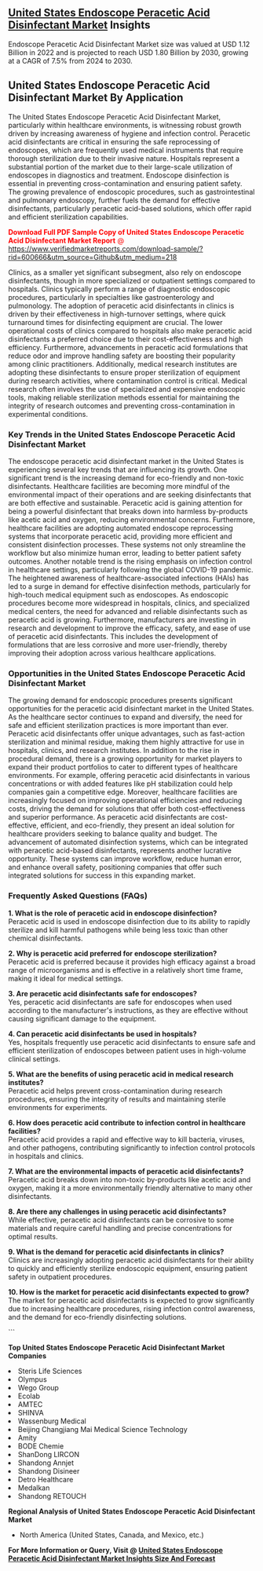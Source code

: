 <h2><a href="https://www.verifiedmarketreports.com/download-sample/?rid=600666&amp;utm_source=Github&amp;utm_medium=218" target="_blank">United States Endoscope Peracetic Acid Disinfectant Market</a> Insights</h2><p>Endoscope Peracetic Acid Disinfectant Market size was valued at USD 1.12 Billion in 2022 and is projected to reach USD 1.80 Billion by 2030, growing at a CAGR of 7.5% from 2024 to 2030.</p><p> <h2>United States Endoscope Peracetic Acid Disinfectant Market By Application</h2> <p>The United States Endoscope Peracetic Acid Disinfectant Market, particularly within healthcare environments, is witnessing robust growth driven by increasing awareness of hygiene and infection control. Peracetic acid disinfectants are critical in ensuring the safe reprocessing of endoscopes, which are frequently used medical instruments that require thorough sterilization due to their invasive nature. Hospitals represent a substantial portion of the market due to their large-scale utilization of endoscopes in diagnostics and treatment. Endoscope disinfection is essential in preventing cross-contamination and ensuring patient safety. The growing prevalence of endoscopic procedures, such as gastrointestinal and pulmonary endoscopy, further fuels the demand for effective disinfectants, particularly peracetic acid-based solutions, which offer rapid and efficient sterilization capabilities. <p><span class=""><span style="color: #ff0000;"><strong>Download Full PDF Sample Copy of United States Endoscope Peracetic Acid Disinfectant Market Report</strong> @ </span><a href="https://www.verifiedmarketreports.com/download-sample/?rid=600666&amp;utm_source=Github&amp;utm_medium=218" target="_blank">https://www.verifiedmarketreports.com/download-sample/?rid=600666&amp;utm_source=Github&amp;utm_medium=218</a></span></p> Clinics, as a smaller yet significant subsegment, also rely on endoscope disinfectants, though in more specialized or outpatient settings compared to hospitals. Clinics typically perform a range of diagnostic endoscopic procedures, particularly in specialties like gastroenterology and pulmonology. The adoption of peracetic acid disinfectants in clinics is driven by their effectiveness in high-turnover settings, where quick turnaround times for disinfecting equipment are crucial. The lower operational costs of clinics compared to hospitals also make peracetic acid disinfectants a preferred choice due to their cost-effectiveness and high efficiency. Furthermore, advancements in peracetic acid formulations that reduce odor and improve handling safety are boosting their popularity among clinic practitioners. Additionally, medical research institutes are adopting these disinfectants to ensure proper sterilization of equipment during research activities, where contamination control is critical. Medical research often involves the use of specialized and expensive endoscopic tools, making reliable sterilization methods essential for maintaining the integrity of research outcomes and preventing cross-contamination in experimental conditions.</p> <h3>Key Trends in the United States Endoscope Peracetic Acid Disinfectant Market</h3> <p>The endoscope peracetic acid disinfectant market in the United States is experiencing several key trends that are influencing its growth. One significant trend is the increasing demand for eco-friendly and non-toxic disinfectants. Healthcare facilities are becoming more mindful of the environmental impact of their operations and are seeking disinfectants that are both effective and sustainable. Peracetic acid is gaining attention for being a powerful disinfectant that breaks down into harmless by-products like acetic acid and oxygen, reducing environmental concerns. Furthermore, healthcare facilities are adopting automated endoscope reprocessing systems that incorporate peracetic acid, providing more efficient and consistent disinfection processes. These systems not only streamline the workflow but also minimize human error, leading to better patient safety outcomes. Another notable trend is the rising emphasis on infection control in healthcare settings, particularly following the global COVID-19 pandemic. The heightened awareness of healthcare-associated infections (HAIs) has led to a surge in demand for effective disinfection methods, particularly for high-touch medical equipment such as endoscopes. As endoscopic procedures become more widespread in hospitals, clinics, and specialized medical centers, the need for advanced and reliable disinfectants such as peracetic acid is growing. Furthermore, manufacturers are investing in research and development to improve the efficacy, safety, and ease of use of peracetic acid disinfectants. This includes the development of formulations that are less corrosive and more user-friendly, thereby improving their adoption across various healthcare applications.</p> <h3>Opportunities in the United States Endoscope Peracetic Acid Disinfectant Market</h3> <p>The growing demand for endoscopic procedures presents significant opportunities for the peracetic acid disinfectant market in the United States. As the healthcare sector continues to expand and diversify, the need for safe and efficient sterilization practices is more important than ever. Peracetic acid disinfectants offer unique advantages, such as fast-action sterilization and minimal residue, making them highly attractive for use in hospitals, clinics, and research institutes. In addition to the rise in procedural demand, there is a growing opportunity for market players to expand their product portfolios to cater to different types of healthcare environments. For example, offering peracetic acid disinfectants in various concentrations or with added features like pH stabilization could help companies gain a competitive edge. Moreover, healthcare facilities are increasingly focused on improving operational efficiencies and reducing costs, driving the demand for solutions that offer both cost-effectiveness and superior performance. As peracetic acid disinfectants are cost-effective, efficient, and eco-friendly, they present an ideal solution for healthcare providers seeking to balance quality and budget. The advancement of automated disinfection systems, which can be integrated with peracetic acid-based disinfectants, represents another lucrative opportunity. These systems can improve workflow, reduce human error, and enhance overall safety, positioning companies that offer such integrated solutions for success in this expanding market.</p> <h3>Frequently Asked Questions (FAQs)</h3> <p><b>1. What is the role of peracetic acid in endoscope disinfection?</b><br>Peracetic acid is used in endoscope disinfection due to its ability to rapidly sterilize and kill harmful pathogens while being less toxic than other chemical disinfectants.</p> <p><b>2. Why is peracetic acid preferred for endoscope sterilization?</b><br>Peracetic acid is preferred because it provides high efficacy against a broad range of microorganisms and is effective in a relatively short time frame, making it ideal for medical settings.</p> <p><b>3. Are peracetic acid disinfectants safe for endoscopes?</b><br>Yes, peracetic acid disinfectants are safe for endoscopes when used according to the manufacturer's instructions, as they are effective without causing significant damage to the equipment.</p> <p><b>4. Can peracetic acid disinfectants be used in hospitals?</b><br>Yes, hospitals frequently use peracetic acid disinfectants to ensure safe and efficient sterilization of endoscopes between patient uses in high-volume clinical settings.</p> <p><b>5. What are the benefits of using peracetic acid in medical research institutes?</b><br>Peracetic acid helps prevent cross-contamination during research procedures, ensuring the integrity of results and maintaining sterile environments for experiments.</p> <p><b>6. How does peracetic acid contribute to infection control in healthcare facilities?</b><br>Peracetic acid provides a rapid and effective way to kill bacteria, viruses, and other pathogens, contributing significantly to infection control protocols in hospitals and clinics.</p> <p><b>7. What are the environmental impacts of peracetic acid disinfectants?</b><br>Peracetic acid breaks down into non-toxic by-products like acetic acid and oxygen, making it a more environmentally friendly alternative to many other disinfectants.</p> <p><b>8. Are there any challenges in using peracetic acid disinfectants?</b><br>While effective, peracetic acid disinfectants can be corrosive to some materials and require careful handling and precise concentrations for optimal results.</p> <p><b>9. What is the demand for peracetic acid disinfectants in clinics?</b><br>Clinics are increasingly adopting peracetic acid disinfectants for their ability to quickly and efficiently sterilize endoscopic equipment, ensuring patient safety in outpatient procedures.</p> <p><b>10. How is the market for peracetic acid disinfectants expected to grow?</b><br>The market for peracetic acid disinfectants is expected to grow significantly due to increasing healthcare procedures, rising infection control awareness, and the demand for eco-friendly disinfecting solutions.</p> ```</p><p><strong>Top United States Endoscope Peracetic Acid Disinfectant Market Companies</strong></p><div data-test-id=""><p><li>Steris Life Sciences</li><li> Olympus</li><li> Wego Group</li><li> Ecolab</li><li> AMTEC</li><li> SHINVA</li><li> Wassenburg Medical</li><li> Beijing Changjiang Mai Medical Science Technology</li><li> Amity</li><li> BODE Chemie</li><li> ShanDong LIRCON</li><li> Shandong Annjet</li><li> Shandong Disineer</li><li> Detro Healthcare</li><li> Medalkan</li><li> Shandong RETOUCH</li></p><div><strong>Regional Analysis of&nbsp;United States Endoscope Peracetic Acid Disinfectant Market</strong></div><ul><li dir="ltr"><p dir="ltr">North America&nbsp;(United States, Canada, and Mexico, etc.)</p></li></ul><p><strong>For More Information or Query, Visit @&nbsp;</strong><strong><a href="https://www.verifiedmarketreports.com/product/endoscope-peracetic-acid-disinfectant-market/?utm_source=Github&amp;utm_medium=218" target="_blank">United States Endoscope Peracetic Acid Disinfectant Market Insights Size And Forecast</a></strong></p></div>
